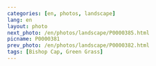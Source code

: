 ```yaml
---
categories: [en, photos, landscape]
lang: en
layout: photo
next_photo: /en/photos/landscape/P0000385.html
picname: P0000381
prev_photo: /en/photos/landscape/P0000382.html
tags: [Bishop Cap, Green Grass]
---
```

